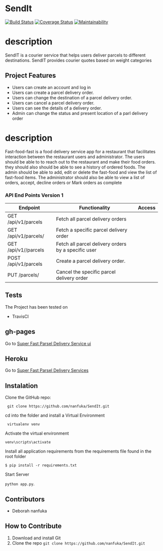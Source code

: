 # SendIt
[![Build Status](https://www.travis-ci.org/nanfuka/SendIt.svg?branch=161834211-user-able-view-all-orders)](https://www.travis-ci.org/nanfuka/SendIt)
[![Coverage Status](https://coveralls.io/repos/github/nanfuka/SendIt/badge.svg?branch=161834211-user-able-view-all-orders)](https://coveralls.io/github/nanfuka/SendIt?branch=161834211-user-able-view-all-orders)
[![Maintainability](https://api.codeclimate.com/v1/badges/1d54a16ededb4dc8aefe/maintainability)](https://codeclimate.com/github/nanfuka/SendIt/maintainability)
# description
SendIT is a courier service that helps users deliver parcels to different destinations. SendIT provides courier quotes based on weight categories

## Project Features
* Users can create an account and log in
* Users can create a parcel delivery order.
* Users can change the destination of a parcel      delivery order.
* Users can cancel a parcel delivery order.
* Users can see the details of a delivery order.
* Admin can change the status and present           location of a parl delivery order



# description
Fast-food-fast is a food delivery service app for a restaurant that facilitates  interaction between the restaurant users and administrator. The users should be able to  to reach out to the restaurant and make their food orders. they should also should be able to see a history of ordered foods.    The admin should be able to add, edit or delete the fast-food and  view the list of fast-food items. The administrator should also be able to view a list of orders, accept, decline orders or Mark orders as complete

### API End Points Version 1

Endpoint | Functionality| Access
------------ | ------------- | -------------
GET /api/v1/parcels | Fetch all parcel delivery orders 
GET /api/v1/parcels/<parcelId> | Fetch a specific parcel delivery order
GET /api/v1/<userId>/parcels | Fetch all parcel delivery orders by a specific user
POST /api/v1/parcels | Create a parcel delivery order. 
PUT /parcels/<parcelId> | Cancel the specific parcel delivery order

## Tests
The Project has been tested on
* TravisCI
## gh-pages
Go to [Super Fast Parsel Delivery Service ui](https://nanfuka.github.io/SendIt/UI/html/user_dash.html)

## Heroku 
Go to [Super Fast Parsel Delivery Services](https://deborasendit.herokuapp.com/)

## Instalation

Clone the GitHub repo:
 
` git clone https://github.com/nanfuka/SendIt.git`

cd into the folder and install a Virtual Environment

` virtualenv venv`

Activate the virtual environment

`venv\scripts\activate`

Install all application requirements from the requirements file found in the root folder

`$ pip install -r requirements.txt`

Start Server 

`python app.py`.


## Contributors
* Deborah nanfuka

## How to Contribute
1. Download and install Git
2. Clone the repo `git clone https://github.com/nanfuka/SendIt.git`